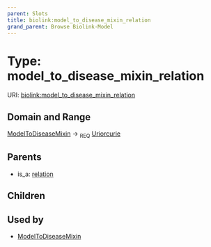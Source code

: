 ```yaml
---
parent: Slots
title: biolink:model_to_disease_mixin_relation
grand_parent: Browse Biolink-Model
---
```


# Type: model_to_disease_mixin_relation




URI: [biolink:model_to_disease_mixin_relation](https://w3id.org/biolink/vocab/model_to_disease_mixin_relation)

## Domain and Range

[ModelToDiseaseMixin](ModelToDiseaseMixin.md) ->  <sub>REQ</sub> [Uriorcurie](types/Uriorcurie.md)

## Parents

 *  is_a: [relation](relation.md)

## Children


## Used by

 * [ModelToDiseaseMixin](ModelToDiseaseMixin.md)
